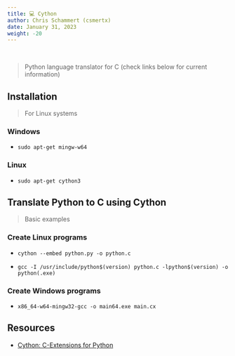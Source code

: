 ```yaml
---
title: 💻 Cython
author: Chris Schammert (csmertx)
date: January 31, 2023
weight: -20
---
```


<br />

> Python language translator for C (check links below for current information)

## Installation

> For Linux systems

### Windows

- ```sudo apt-get mingw-w64```

### Linux

- ```sudo apt-get cython3```

## Translate Python to C using Cython

> Basic examples

### Create Linux programs

- ```cython --embed python.py -o python.c```

- ```gcc -I /usr/include/python$(version) python.c -lpython$(version) -o python(.exe)```

### Create Windows programs

- ```x86_64-w64-mingw32-gcc -o main64.exe main.cx```

## Resources

- [Cython: C-Extensions for Python](https://cython.org/)